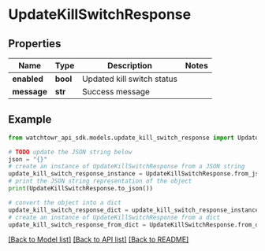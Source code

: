 # UpdateKillSwitchResponse


## Properties

Name | Type | Description | Notes
------------ | ------------- | ------------- | -------------
**enabled** | **bool** | Updated kill switch status | 
**message** | **str** | Success message | 

## Example

```python
from watchtowr_api_sdk.models.update_kill_switch_response import UpdateKillSwitchResponse

# TODO update the JSON string below
json = "{}"
# create an instance of UpdateKillSwitchResponse from a JSON string
update_kill_switch_response_instance = UpdateKillSwitchResponse.from_json(json)
# print the JSON string representation of the object
print(UpdateKillSwitchResponse.to_json())

# convert the object into a dict
update_kill_switch_response_dict = update_kill_switch_response_instance.to_dict()
# create an instance of UpdateKillSwitchResponse from a dict
update_kill_switch_response_from_dict = UpdateKillSwitchResponse.from_dict(update_kill_switch_response_dict)
```
[[Back to Model list]](../README.md#documentation-for-models) [[Back to API list]](../README.md#documentation-for-api-endpoints) [[Back to README]](../README.md)


